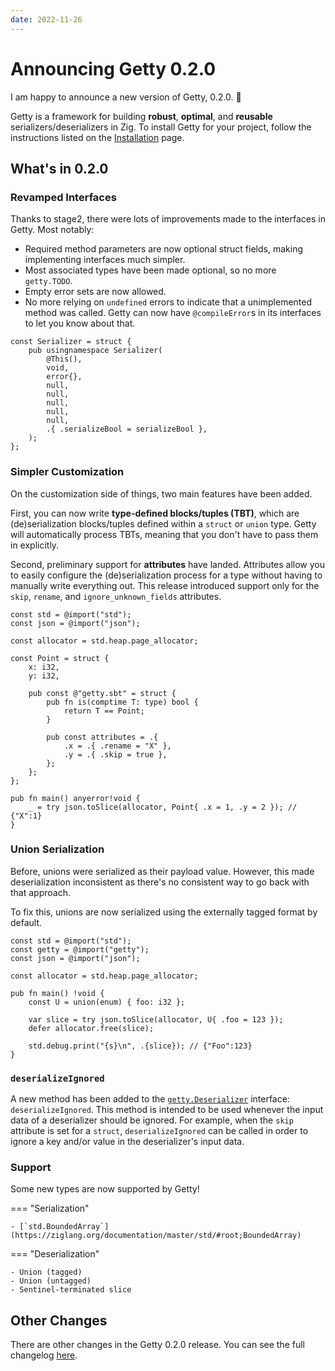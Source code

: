 ```yaml
---
date: 2022-11-26
---
```


# Announcing Getty 0.2.0

<!-- more -->

I am happy to announce a new version of Getty, 0.2.0. :tada:

Getty is a framework for building __robust__, __optimal__, and __reusable__
serializers/deserializers in Zig. To install Getty for your project, follow the
instructions listed on the
[Installation](https://getty.so/user-guide/installation/) page.

## What's in 0.2.0

### Revamped Interfaces

Thanks to stage2, there were lots of improvements made to the interfaces in Getty. Most notably:

- Required method parameters are now optional struct fields, making implementing interfaces much simpler.
- Most associated types have been made optional, so no more `getty.TODO`.
- Empty error sets are now allowed.
- No more relying on `undefined` errors to indicate that a unimplemented method was called. Getty can now have `@compileError`s in its interfaces to let you know about that.

```zig title="Zig code"
const Serializer = struct {
    pub usingnamespace Serializer(
        @This(),
        void,
        error{},
        null,
        null,
        null,
        null,
        null,
        .{ .serializeBool = serializeBool },
    );
};
```

### Simpler Customization

On the customization side of things, two main features have been added.

First, you can now write **type-defined blocks/tuples (TBT)**, which are
(de)serialization blocks/tuples defined within a `struct` or `union` type.
Getty will automatically process TBTs, meaning that you don't have to pass them
in explicitly.

Second, preliminary support for **attributes** have landed. Attributes allow
you to easily configure the (de)serialization process for a type without having
to manually write everything out. This release introduced support only for the
`skip`, `rename`, and `ignore_unknown_fields` attributes.

```zig title="Zig code"
const std = @import("std");
const json = @import("json");

const allocator = std.heap.page_allocator;

const Point = struct {
    x: i32,
    y: i32,

    pub const @"getty.sbt" = struct {
        pub fn is(comptime T: type) bool {
            return T == Point;
        }

        pub const attributes = .{
            .x = .{ .rename = "X" },
            .y = .{ .skip = true },
        };
    };
};

pub fn main() anyerror!void {
    _ = try json.toSlice(allocator, Point{ .x = 1, .y = 2 }); // {"X":1}
}
```

### Union Serialization

Before, unions were serialized as their payload value. However, this made
deserialization inconsistent as there's no consistent way to go back with that
approach.

To fix this, unions are now serialized using the externally tagged format by default.

```zig title="Zig code"
const std = @import("std");
const getty = @import("getty");
const json = @import("json");

const allocator = std.heap.page_allocator;

pub fn main() !void {
    const U = union(enum) { foo: i32 };

    var slice = try json.toSlice(allocator, U{ .foo = 123 });
    defer allocator.free(slice);

    std.debug.print("{s}\n", .{slice}); // {"Foo":123}
}
```

### `deserializeIgnored`

A new method has been added to the
[`getty.Deserializer`](https://docs.getty.so/#root;Deserializer) interface:
`deserializeIgnored`. This method is intended to be used whenever the input
data of a deserializer should be ignored. For example, when the `skip`
attribute is set for a `struct`, `deserializeIgnored` can be called in order to
ignore a key and/or value in the deserializer's input data.

### Support

Some new types are now supported by Getty!

=== "Serialization"

    - [`std.BoundedArray`](https://ziglang.org/documentation/master/std/#root;BoundedArray)

=== "Deserialization"

    - Union (tagged)
    - Union (untagged)
    - Sentinel-terminated slice

## Other Changes

There are other changes in the Getty 0.2.0 release. You can see the full changelog [here](https://github.com/getty-zig/getty/compare/0.1.0...0.2.0).
